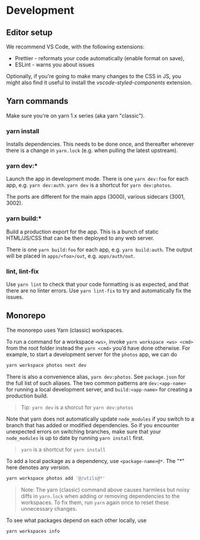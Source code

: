 # Development

## Editor setup

We recommend VS Code, with the following extensions:

- Prettier - reformats your code automatically (enable format on save),
- ESLint - warns you about issues

Optionally, if you're going to make many changes to the CSS in JS, you might
also find it useful to install the _vscode-styled-components_ extension.

## Yarn commands

Make sure you're on yarn 1.x series (aka yarn "classic").

### yarn install

Installs dependencies. This needs to be done once, and thereafter wherever there
is a change in `yarn.lock` (e.g. when pulling the latest upstream).

### yarn dev:\*

Launch the app in development mode. There is one `yarn dev:foo` for each app,
e.g. `yarn dev:auth`. `yarn dev` is a shortcut for `yarn dev:photos`.

The ports are different for the main apps (3000), various sidecars (3001, 3002).

### yarn build:\*

Build a production export for the app. This is a bunch of static HTML/JS/CSS
that can be then deployed to any web server.

There is one `yarn build:foo` for each app, e.g. `yarn build:auth`. The output
will be placed in `apps/<foo>/out`, e.g. `apps/auth/out`.

### lint, lint-fix

Use `yarn lint` to check that your code formatting is as expected, and that
there are no linter errors. Use `yarn lint-fix` to try and automatically fix the
issues.

## Monorepo

The monorepo uses Yarn (classic) workspaces.

To run a command for a workspace `<ws>`, invoke `yarn workspace <ws> <cmd>` from
the root folder instead the `yarn <cmd>` you’d have done otherwise. For example,
to start a development server for the `photos` app, we can do

```sh
yarn workspace photos next dev
```

There is also a convenience alias, `yarn dev:photos`. See `package.json` for the
full list of such aliases. The two common patterns are `dev:<app-name>` for
running a local development server, and `build:<app-name>` for creating a
production build.

> Tip: `yarn dev` is a shorcut for `yarn dev:photos`

Note that yarn does not automatically update `node_modules` if you switch to a
branch that has added or modified dependencies. So if you encounter unexpected
errors on switching branches, make sure that your `node_modules` is up to date
by running `yarn install` first.

> `yarn` is a shortcut for `yarn install`

To add a local package as a dependency, use `<package-name>@*`. The "\*" here
denotes any version.

```sh
yarn workspace photos add '@/utils@*'
```

> Note: The yarn (classic) command above causes harmless but noisy diffs in
> `yarn.lock` when adding or removing dependencies to the workspaces. To fix
> them, run `yarn` again once to reset these unnecessary changes.

To see what packages depend on each other locally, use

```sh
yarn workspaces info
```

